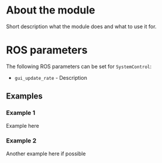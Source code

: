 # About the module
Short description what the module does and what to use it for.

# ROS parameters
The following ROS parameters can be set for `SystemControl`:
- `gui_update_rate` - Description


## Examples
### Example 1
Example here


### Example 2
Another example here if possible